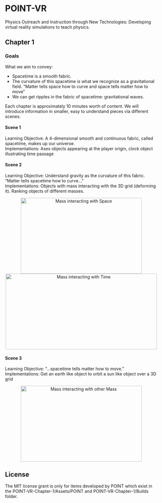 # POINT-VR
Physics Outreach and Instruction through New Technologies: Developing virtual reality simulations to teach physics.

## Chapter 1
### Goals
What we aim to convey:
* Spacetime is a smooth fabric. 
* The curvature of this spacetime is what we recognize as a gravitational field. “Matter tells space how to curve and space tells matter how to move”
* We can get ripples in the fabric of spacetime: gravitational waves.

Each chapter is approximately 10 minutes worth of content. We will introduce information in smaller, easy to understand pieces via different scenes.
#### Scene 1
Learning Objective: A 4-dimensional smooth and continuous fabric, called spacetime, makes up our universe. <br />
Implementations: Axes objects appearing at the player origin, clock object illustrating time passage
#### Scene 2
Learning Objective: Understand gravity as the curvature of this fabric. “Matter tells spacetime how to curve…” <br />
Implementations: Objects with mass interacting with the 3D grid (deforming it). Ranking objects of different masses.

<p align="center">
  <img width="400" height="250" style="horizontal-align:middle" src="files_for_README/ASEE-demo-grid.gif" alt="Mass interacting with Space" />
  <img width="500" height="250" src="files_for_README/ASEE-demo-clocks.gif" alt="Mass interacting with Time" />
</p>

#### Scene 3
Learning Objective: “...spacetime tells matter how to move.” <br />
Implementations: Get an earth like object to orbit a sun like object over a 3D grid

<p align="center">
  <img width="400" height="250" src="files_for_README/ASEE-demo-orbits.gif" alt="Mass interacting with other Mass" />
</p>

## License
The MIT license grant is only for items developed by POINT which exist in the POINT-VR-Chapter-1/Assets/POINT and POINT-VR-Chapter-1/Builds folder.
